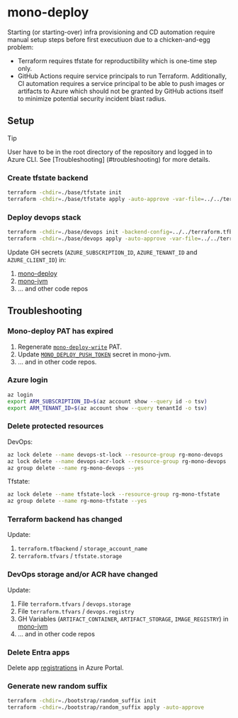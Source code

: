 # mono-deploy

Starting (or starting-over) infra provisioning and CD automation require manual setup steps before first executiuon due 
to a chicken-and-egg problem: 
- Terraform requires tfstate for reproductibility which is one-time step only.
- GitHub Actions require service principals to run Terraform.
Additionally, CI automation requires a service principal to be able to push images or artifacts to Azure which 
should not be granted by GitHub actions itself to minimize potential security incident blast radius.   

## Setup

> [!TIP]
> User have to be in the root directory of the repository and logged in to Azure CLI. See [Troubleshooting]
> (#troubleshooting)
> for more details.

### Create tfstate backend
```bash
terraform -chdir=./base/tfstate init
terraform -chdir=./base/tfstate apply -auto-approve -var-file=../../terraform.tfvars
```

### Deploy devops stack

```bash
terraform -chdir=./base/devops init -backend-config=../../terraform.tfbackend
terraform -chdir=./base/devops apply -auto-approve -var-file=../../terraform.tfvars
```
Update GH secrets (`AZURE_SUBSCRIPTION_ID`, `AZURE_TENANT_ID` and `AZURE_CLIENT_ID`) in:
1. [mono-deploy](https://github.com/mwierzchowski/mono-deploy/settings/secrets/actions)
2. [mono-jvm](https://github.com/mwierzchowski/mono-jvm/settings/secrets/actions)
3. ... and other code repos

## Troubleshooting

### Mono-deploy PAT has expired
1. Regenerate [`mono-deploy-write`](https://github.com/settings/personal-access-tokens/9082055) PAT.
2. Update [`MONO_DEPLOY_PUSH_TOKEN`](https://github.com/mwierzchowski/mono-jvm/settings/secrets/actions/MONO_DEPLOY_PUSH_TOKEN)
   secret in mono-jvm.
3. ... and in other code repos.

### Azure login
```bash
az login
export ARM_SUBSCRIPTION_ID=$(az account show --query id -o tsv)
export ARM_TENANT_ID=$(az account show --query tenantId -o tsv)
```

### Delete protected resources
DevOps:
```bash
az lock delete --name devops-st-lock --resource-group rg-mono-devops
az lock delete --name devops-acr-lock --resource-group rg-mono-devops
az group delete --name rg-mono-devops --yes
```
Tfstate:
```bash
az lock delete --name tfstate-lock --resource-group rg-mono-tfstate
az group delete --name rg-mono-tfstate --yes
```

### Terraform backend has changed
Update:
1. `terraform.tfbackend` / `storage_account_name`
2. `terraform.tfvars` / `tfstate.storage`

### DevOps storage and/or ACR have changed
Update:
1. File `terraform.tfvars` / `devops.storage`
2. File `terraform.tfvars` / `devops.registry`
3. GH Variables (`ARTIFACT_CONTAINER`, `ARTIFACT_STORAGE`, `IMAGE_REGISTRY`) in
   [mono-jvm](https://github.com/mwierzchowski/mono-jvm/settings/variables/actions)
4. ... and in other code repos

### Delete Entra apps
Delete app [registrations](https://portal.azure.com/#view/Microsoft_AAD_IAM/ActiveDirectoryMenuBlade/~/RegisteredApps)
in  Azure Portal.

### Generate new random suffix
```bash
terraform -chdir=./bootstrap/random_suffix init
terraform -chdir=./bootstrap/random_suffix apply -auto-approve
```

